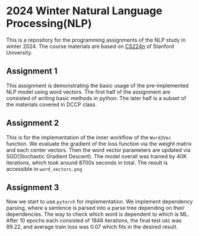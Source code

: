 # 2024 Winter Natural Language Processing(NLP)
This is a repository for the programming assignments of the NLP study in winter 2024. The course materials are based on [CS224n](https://web.stanford.edu/class/archive/cs/cs224n/cs224n.1214/) of Stanford University.

## Assignment 1
This assignment is demonstrating the basic usage of the pre-implemented NLP model using word vectors. The first half of the assignment are consisted of writing basic methods in python. The later half is a subset of the materials covered in DCCP class.

## Assignment 2
This is for the implementation of the inner workflow of the `Word2Vec` function. We evaluate the gradient of the loss function via the weight matrix and each center vectors. Then the word vector parameters are updated via SGD(Stochastic Gradient Descent). The model overall was trained by 40K iterations, which took around 8700s seconds in total. The result is accessible in `word_vectors.png`

## Assignment 3
Now we start to use `pytorch` for implementation. We implement dependency parsing, where a sentence is parsed into a parse tree depending on their dependencies. The way to check which word is dependent to which is ML.
After 10 epochs each consisted of 1848 iterations, the final test `UAS` was 89.22, and average train loss was 0.07 which fits in the desired result.
